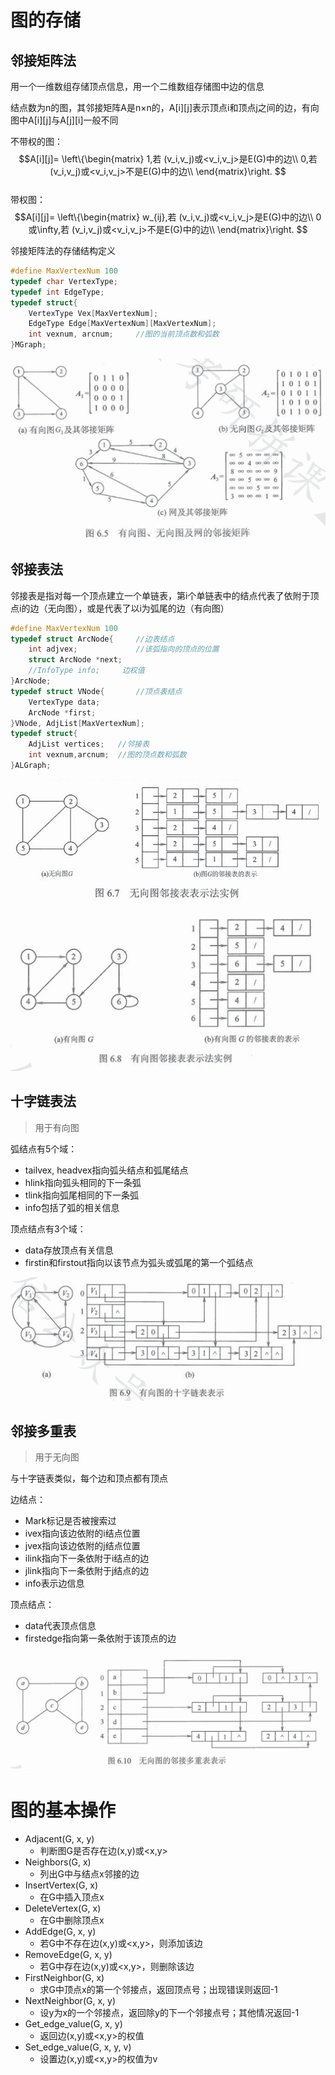 # 图的存储  
## 邻接矩阵法  
用一个一维数组存储顶点信息，用一个二维数组存储图中边的信息 

结点数为n的图，其邻接矩阵A是n×n的，A[i][j]表示顶点i和顶点j之间的边，有向图中A[i][j]与A[j][i]一般不同  

不带权的图：
$$A[i][j]=
\left\{\begin{matrix}
1,若 (v_i,v_j)或<v_i,v_j>是E(G)中的边\\
0,若 (v_i,v_j)或<v_i,v_j>不是E(G)中的边\\
\end{matrix}\right.
$$   
带权图：
$$A[i][j]=
\left\{\begin{matrix}
w_{ij},若 (v_i,v_j)或<v_i,v_j>是E(G)中的边\\
0或\infty,若 (v_i,v_j)或<v_i,v_j>不是E(G)中的边\\
\end{matrix}\right.
$$  

邻接矩阵法的存储结构定义
```cpp
#define MaxVertexNum 100
typedef char VertexType;
typedef int EdgeType;
typedef struct{
    VertexType Vex[MaxVertexNum];
    EdgeType Edge[MaxVertexNum][MaxVertexNum];
    int vexnum, arcnum;     //图的当前顶点数和弧数
}MGraph;
```  

![](1.png)

## 邻接表法  
邻接表是指对每一个顶点建立一个单链表，第i个单链表中的结点代表了依附于顶点i的边（无向图），或是代表了以i为弧尾的边（有向图）  

```cpp
#define MaxVertexNum 100
typedef struct ArcNode{     //边表结点
    int adjvex;             //该弧指向的顶点的位置
    struct ArcNode *next;
    //InfoType info;     边权值
}ArcNode;
typedef struct VNode{       //顶点表结点
    VertexType data;
    ArcNode *first;
}VNode, AdjList[MaxVertexNum];
typedef struct{
    AdjList vertices;   //邻接表
    int vexnum,arcnum;  //图的顶点数和弧数
}ALGraph;
```

![](2.1.png)
![](2.2.png)  

## 十字链表法  
> 用于有向图  

弧结点有5个域：
* tailvex, headvex指向弧头结点和弧尾结点
* hlink指向弧头相同的下一条弧
* tlink指向弧尾相同的下一条弧
* info包括了弧的相关信息  

顶点结点有3个域：
* data存放顶点有关信息
* firstin和firstout指向以该节点为弧头或弧尾的第一个弧结点  

![](3.png)  

## 邻接多重表  
> 用于无向图  

与十字链表类似，每个边和顶点都有顶点  

边结点：
* Mark标记是否被搜索过
* ivex指向该边依附的i结点位置
* jvex指向该边依附的j结点位置
* ilink指向下一条依附于i结点的边
* jlink指向下一条依附于j结点的边
* info表示边信息  

顶点结点：
* data代表顶点信息
* firstedge指向第一条依附于该顶点的边  

![](4.png)  

# 图的基本操作  
- Adjacent(G, x, y)
  - 判断图G是否存在边(x,y)或<x,y> 
- Neighbors(G, x)
  - 列出G中与结点x邻接的边
- InsertVertex(G, x)
  - 在G中插入顶点x
- DeleteVertex(G, x)
  - 在G中删除顶点x
- AddEdge(G, x, y)
  - 若G中不存在边(x,y)或<x,y>，则添加该边
- RemoveEdge(G, x, y)
  - 若G中存在边(x,y)或<x,y>，则删除该边
- FirstNeighbor(G, x)
  - 求G中顶点x的第一个邻接点，返回顶点号；出现错误则返回-1
- NextNeighbor(G, x, y)
  - 设y为x的一个邻接点，返回除y的下一个邻接点号；其他情况返回-1
- Get_edge_value(G, x, y)
  - 返回边(x,y)或<x,y>的权值
- Set_edge_value(G, x, y, v)
  - 设置边(x,y)或<x,y>的权值为v